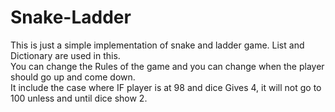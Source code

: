 # Snake-Ladder
This is just a simple implementation of snake and ladder game.
List and Dictionary are used in this.<br />
You can change the Rules of the game and you can change when the player should go up and come down.<br />
It include the case where IF player is at 98 and dice Gives 4, it will not go to 100 unless and until dice show 2.
